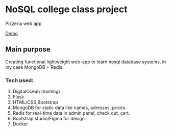 # NoSQL college class project

Pizzeria web app 

[Demo](https://plankton-app-9lydl.ondigitalocean.app/)

## Main purpose

Creating functional lightweight web-app to learn nosql database systems, in my case MongoDB + Redis.

### Tech used:
1) DigitalOcean (hosting)
2) Flask
3) HTML/CSS,Bootstrap
4) MongoDB for static data like names, adresses, prices.
5) Redis for real-time data in admin panel, check out, cart.
6) Bootstrap studio/Figma for design.
7) Docker


